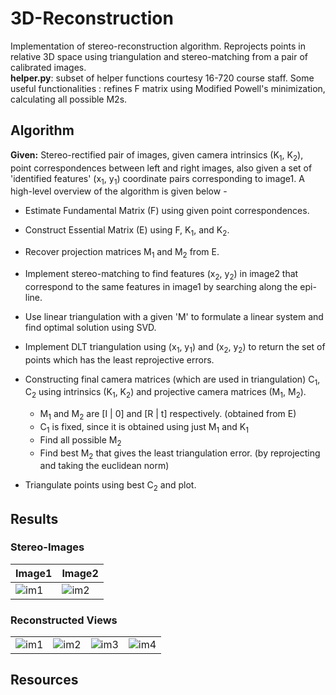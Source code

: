 # 3D-Reconstruction
Implementation of stereo-reconstruction algorithm. Reprojects points in relative 3D space using triangulation and stereo-matching from a pair of calibrated images.<br/>
**helper.py**: subset of helper functions courtesy 16-720 course staff. Some useful functionalities : refines F matrix using Modified Powell's minimization, calculating all possible M2s.
## Algorithm
**Given:** Stereo-rectified pair of images, given camera intrinsics (K<sub>1</sub>, K<sub>2</sub>), point correspondences between left and right images, also given a set of 'identified features' (x<sub>1</sub>, y<sub>1</sub>) coordinate pairs corresponding to image1. 
A high-level overview of the algorithm is given below -
- Estimate Fundamental Matrix (F) using given point correspondences.
- Construct Essential Matrix (E) using F, K<sub>1</sub>, and K<sub>2</sub>.
- Recover projection matrices M<sub>1</sub> and M<sub>2</sub> from E.
- Implement stereo-matching to find features (x<sub>2</sub>, y<sub>2</sub>) in image2 that correspond to the same features in image1 by searching along the epi-line.

- Use linear triangulation with a given 'M' to formulate a linear system and find optimal solution using SVD.
- Implement DLT triangulation using (x<sub>1</sub>, y<sub>1</sub>) and (x<sub>2</sub>, y<sub>2</sub>) to return the set of points which has the least reprojective errors.
- Constructing final camera matrices (which are used in triangulation) C<sub>1</sub>, C<sub>2</sub> using intrinsics (K<sub>1</sub>, K<sub>2</sub>) and projective camera matrices (M<sub>1</sub>, M<sub>2</sub>).
  - M<sub>1</sub> and M<sub>2</sub> are [I | 0] and [R | t] respectively. (obtained from E)
  - C<sub>1</sub> is fixed, since it is obtained using just M<sub>1</sub> and K<sub>1</sub>
  - Find all possible M<sub>2</sub>
  - Find best M<sub>2</sub> that gives the least triangulation error. (by reprojecting and taking the euclidean norm)
- Triangulate points using best C<sub>2</sub> and plot.


## Results
### Stereo-Images
| Image1  | Image2  |
|---------|---------|
|![im1](https://i.imgur.com/4cCAwyT.png)         | ![im2](https://i.imgur.com/aa1Xnjs.png)        |

### Reconstructed Views
|   |   |   |   |
|---|---|---|---|
|![im1](https://i.imgur.com/ScZP7yP.png)   |![im2](https://i.imgur.com/3ZHobbK.png)   |![im3](https://i.imgur.com/nsOJqii.png)   |![im4](https://i.imgur.com/B3oTCff.png)   |
## Resources
